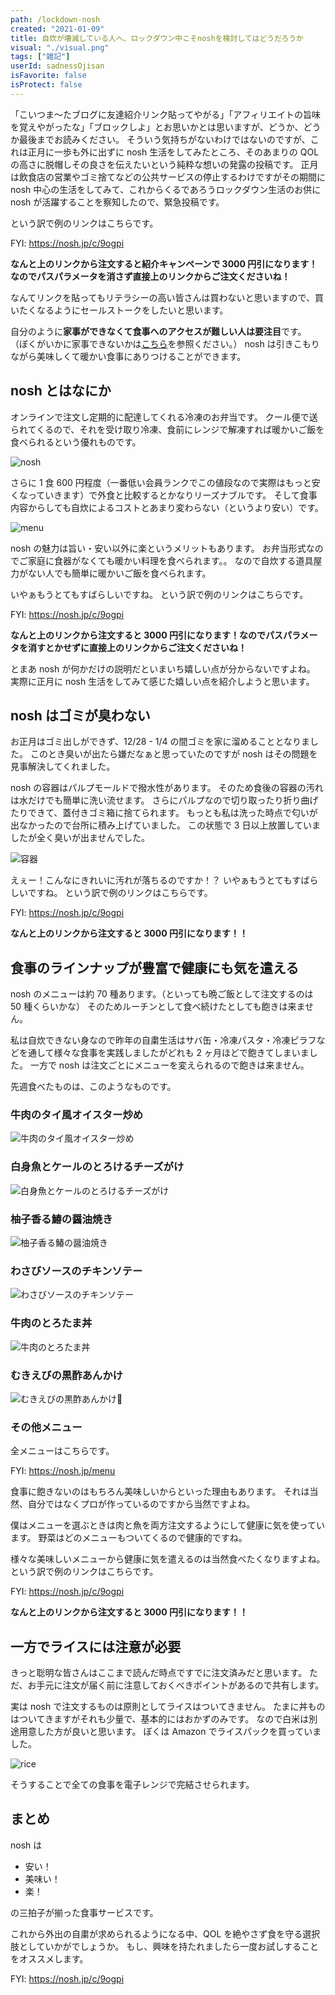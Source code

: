 ```yaml
---
path: /lockdown-nosh
created: "2021-01-09"
title: 自炊が壊滅している人へ、ロックダウン中こそnoshを検討してはどうだろうか
visual: "./visual.png"
tags: ["雑記"]
userId: sadnessOjisan
isFavorite: false
isProtect: false
---
```


「こいつま〜たブログに友達紹介リンク貼ってやがる」「アフィリエイトの旨味を覚えやがったな」「ブロックしよ」とお思いかとは思いますが、どうか、どうか最後までお読みください。
そういう気持ちがないわけではないのですが、これは正月に一歩も外に出ずに nosh 生活をしてみたところ、そのあまりの QOL の高さに脱帽しその良さを伝えたいという純粋な想いの発露の投稿です。
正月は飲食店の営業やゴミ捨てなどの公共サービスの停止するわけですがその期間に nosh 中心の生活をしてみて、これからくるであろうロックダウン生活のお供に nosh が活躍することを察知したので、緊急投稿です。

という訳で例のリンクはこちらです。

FYI: https://nosh.jp/c/9ogpi

**なんと上のリンクから注文すると紹介キャンペーンで 3000 円引になります！なのでパスパラメータを消さず直接上のリンクからご注文くださいね！**

なんてリンクを貼ってもリテラシーの高い皆さんは買わないと思いますので、買いたくなるようにセールストークをしたいと思います。

自分のように**家事ができなくて食事へのアクセスが難しい人は要注目**です。
（ぼくがいかに家事できないかは[こちら](https://blog.ojisan.io/my-gohan-2020)を参照ください。）
nosh は引きこもりながら美味しくて暖かい食事にありつけることができます。

## nosh とはなにか

オンラインで注文し定期的に配達してくれる冷凍のお弁当です。
クール便で送られてくるので、それを受け取り冷凍、食前にレンジで解凍すれば暖かいご飯を食べられるという優れものです。

![nosh](nosh.png)

さらに 1 食 600 円程度（一番低い会員ランクでこの値段なので実際はもっと安くなっていきます）で外食と比較するとかなりリーズナブルです。
そして食事内容からしても自炊によるコストとあまり変わらない（というより安い）です。

![menu](menu.png)

nosh の魅力は旨い・安い以外に楽というメリットもあります。
お弁当形式なのでご家庭に食器がなくても暖かい料理を食べられます。。
なので自炊する道具屋力がない人でも簡単に暖かいご飯を食べられます。

いやぁもうとてもすばらしいですね。
という訳で例のリンクはこちらです。

FYI: https://nosh.jp/c/9ogpi

**なんと上のリンクから注文すると 3000 円引になります！なのでパスパラメータを消すとかせずに直接上のリンクからご注文くださいね！**

とまあ nosh が何かだけの説明だといまいち嬉しい点が分からないですよね。
実際に正月に nosh 生活をしてみて感じた嬉しい点を紹介しようと思います。

## nosh はゴミが臭わない

お正月はゴミ出しができず、12/28 - 1/4 の間ゴミを家に溜めることとなりました。
このとき臭いが出たら嫌だなぁと思っていたのですが nosh はその問題を見事解決してくれました。

nosh の容器はパルプモールドで撥水性があります。
そのため食後の容器の汚れは水だけでも簡単に洗い流せます。
さらにパルプなので切り取ったり折り曲げたりできて、蓋付きゴミ箱に捨てられます。
もっとも私は洗った時点で匂いが出なかったので台所に積み上げていました。
この状態で 3 日以上放置していましたが全く臭いが出ませんでした。

![容器](yoki.png)

えぇー！こんなにきれいに汚れが落ちるのですか！？
いやぁもうとてもすばらしいですね。
という訳で例のリンクはこちらです。

FYI: https://nosh.jp/c/9ogpi

**なんと上のリンクから注文すると 3000 円引になります！！**

## 食事のラインナップが豊富で健康にも気を遣える

nosh のメニューは約 70 種あります。（といっても晩ご飯として注文するのは 50 種くらいかな）
そのためルーチンとして食べ続けたとしても飽きは来ません。

私は自炊できない身なので昨年の自粛生活はサバ缶・冷凍パスタ・冷凍ピラフなどを通して様々な食事を実践しましたがどれも 2 ヶ月ほどで飽きてしまいました。
一方で nosh は注文ごとにメニューを変えられるので飽きは来ません。

先週食べたものは、このようなものです。

### 牛肉のタイ風オイスター炒め

![牛肉のタイ風オイスター炒め](oista.png)

### 白身魚とケールのとろけるチーズがけ

![白身魚とケールのとろけるチーズがけ](sakana.png)

### 柚子香る鰆の醤油焼き

![柚子香る鰆の醤油焼き](siromi.png)

### わさびソースのチキンソテー

![わさびソースのチキンソテー](tori.png)

### 牛肉のとろたま丼

![牛肉のとろたま丼](tamatoji.png)

### むきえびの黒酢あんかけ

![むきえびの黒酢あんかけ](ebi.png)

### その他メニュー

全メニューはこちらです。

FYI: https://nosh.jp/menu

食事に飽きないのはもちろん美味しいからといった理由もあります。
それは当然、自分ではなくプロが作っているのですから当然ですよね。

僕はメニューを選ぶときは肉と魚を両方注文するようにして健康に気を使っています。
野菜はどのメニューもついてくるので健康的ですね。

様々な美味しいメニューから健康に気を遣えるのは当然食べたくなりますよね。
という訳で例のリンクはこちらです。

FYI: https://nosh.jp/c/9ogpi

**なんと上のリンクから注文すると 3000 円引になります！！**

## 一方でライスには注意が必要

きっと聡明な皆さんはここまで読んだ時点ですでに注文済みだと思います。
ただ、お手元に注文が届く前に注意しておくべきポイントがあるので共有します。

実は nosh で注文するものは原則としてライスはついてきません。
たまに丼ものはついてきますがそれも少量で、基本的にはおかずのみです。
なので白米は別途用意した方が良いと思います。
ぼくは Amazon でライスパックを買っていました。

![rice](./rice.png)

そうすることで全ての食事を電子レンジで完結させられます。

## まとめ

nosh は

- 安い！
- 美味い！
- 楽！

の三拍子が揃った食事サービスです。

これから外出の自粛が求められるようになる中、QOL を絶やさず食を守る選択肢としていかがでしょうか。
もし、興味を持たれましたら一度お試しすることをオススメします。

FYI: https://nosh.jp/c/9ogpi
